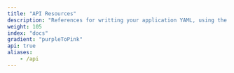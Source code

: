 ```yaml
---
title: "API Resources"
description: "References for writting your application YAML, using the Replicated Integration API and Replicated's CLI."
weight: 105
index: "docs"
gradient: "purpleToPink"
api: true
aliases:
    - /api
---
```


